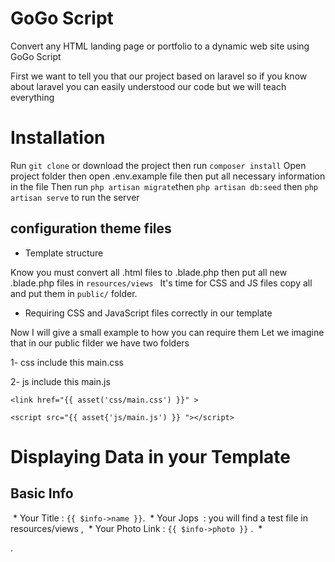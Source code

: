 # GoGo Script 
Convert any HTML landing page or portfolio to a dynamic web site using GoGo Script

First we want to tell you that our project based on laravel so if you know about laravel you can easily understood our code but we will teach everything

# Installation

Run `git clone` or download the project then run `composer install` 
Open project folder then open .env.example file then put all necessary information in the file 
Then run `php artisan migrate`then `php artisan db:seed` then `php artisan serve` to run the server 

## configuration theme files 
* Template structure

Know you must convert all .html files to .blade.php then put all new .blade.php files in `resources/views `
It's time for CSS and JS files copy all and put them in `public/` folder.

* Requiring CSS and JavaScript files correctly in our template

Now I will give a small example to how you can require them 
Let we imagine that in our public filder we have two folders 

1- css include this main.css

2- js  include this main.js

`<link href="{{ asset('css/main.css') }}" >`

`<script src="{{ asset{'js/main.js') }} "></script>`

# Displaying Data in your Template

## Basic Info 
  * Your Title : `{{ $info->name }}`.
  * Your Jops  : you will find a test file in resources/views ,
  * Your Photo Link : `{{ $info->photo }}` .
  *
   
 

 .
 
